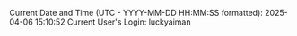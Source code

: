 Current Date and Time (UTC - YYYY-MM-DD HH:MM:SS formatted): 2025-04-06 15:10:52
Current User's Login: luckyaiman
